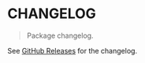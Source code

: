 # CHANGELOG

> Package changelog.

See [GitHub Releases](https://github.com/stdlib-js/stats-base-dists-logistic/releases) for the changelog.